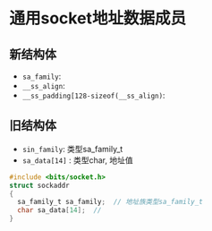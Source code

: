 # 通用socket地址数据成员

## 新结构体

- `sa_family`:
- `__ss_align`:
- `__ss_padding[128-sizeof(__ss_align)`:

##  旧结构体
- `sin_family`: 类型sa_family_t 
- `sa_data[14]` : 类型char, 地址值

```c
#include <bits/socket.h>
struct sockaddr
{
  sa_family_t sa_family;  // 地址族类型sa_family_t
  char sa_data[14];  // 
}
```

